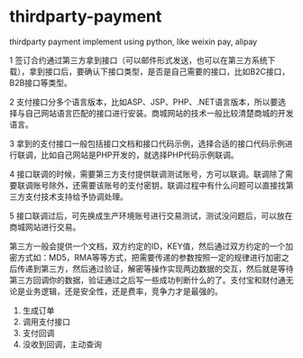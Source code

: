 # thirdparty-payment
thirdparty payment implement using python, like weixin pay, alipay


1 签订合约通过第三方拿到接口（可以邮件形式发送，也可以在第三方系统下载），拿到接口后，要确认下接口类型，是否是自己需要的接口，比如B2C接口，B2B接口等类型。

2 支付接口分多个语言版本，比如ASP、JSP、PHP、.NET语言版本，所以要选择与自己网站语言匹配的接口进行安装。商城网站的技术一般比较清楚商城的开发语言。

3 拿到的支付接口一般包括接口文档和接口代码示例，选择合适的接口代码示例进行联调，比如自己网站是PHP开发的，就选择PHP代码示例联调。

4 接口联调的时候，需要第三方支付提供联调测试账号，方可以联调。联调除了需要联调账号除外，还需要该账号的支付密钥，联调过程中有什么问题可以直接找第三方支付技术支持给予协调处理。

5 接口联调过后，可先换成生产环境账号进行交易测试，测试没问题后，可以放在商城网站进行交易。

第三方一般会提供一个文档，双方约定的ID，KEY值，然后通过双方约定的一个加密方式如：MD5，RMA等等方式，把需要传递的参数按照一定的规律进行加密之后传递到第三方，然后通过验证，解密等操作实现两边数据的交互，然后就是等待第三方回调你的数据，验证通过之后写一些成功判断什么的了。支付宝和财付通无论是业务逻辑，还是安全性，还是费率，竞争力才是最强的。


1. 生成订单
2. 调用支付接口
3. 支付回调
4. 没收到回调，主动查询